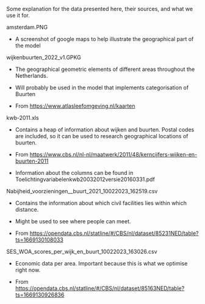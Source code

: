 Some explanation for the data presented here, their sources, and what we use it for. 

amsterdam.PNG

- A screenshot of google maps to help illustrate the geographical part of the model

wijkenbuurten_2022_v1.GPKG

- The geographical geometric elements of different areas throughout the Netherlands. 

- Will probably be used in the model that implements categorisation of Buurten

- From https://www.atlasleefomgeving.nl/kaarten

kwb-2011.xls

- Contains a heap of information about wijken and buurten. Postal codes are included, so it can be used
to research geographical locations of buurten. 

- From https://www.cbs.nl/nl-nl/maatwerk/2011/48/kerncijfers-wijken-en-buurten-2011

- Information about the columns can be found in Toelichtingvariabelenkwb20032012versie20160331.pdf

Nabijheid_voorzieningen__buurt_2021_10022023_162519.csv

- Contains the information about which civil facilities lies within which distance.

- Might be used to see where people can meet.

- From https://opendata.cbs.nl/statline/#/CBS/nl/dataset/85231NED/table?ts=1669130108033
	
SES_WOA_scores_per_wijk_en_buurt_10022023_163026.csv

- Economic data per area. Important because this is what we optimise right now.

- From https://opendata.cbs.nl/statline/#/CBS/nl/dataset/85163NED/table?ts=1669130926836
